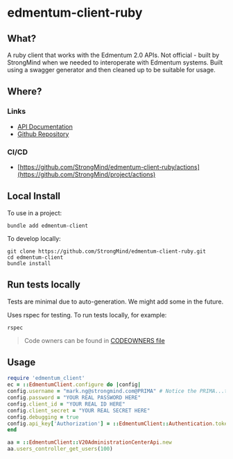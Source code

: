 # edmentum-client-ruby

## What?

A ruby client that works with the Edmentum 2.0 APIs. Not official - built by StrongMind when we needed to interoperate
with Edmentum systems. Built using a swagger generator and then cleaned up to be suitable for usage.

## Where?

### Links


* [API Documentation](https://app.edmentum.com/api/help/index)
* [Github Repository](https://github.com/StrongMind/edmentum-client-ruby)

### CI/CD

* [https://github.com/StrongMind/edmentum-client-ruby/actions](https://github.com/StrongMind/project/actions)

## Local Install

To use in a project:
```shell
bundle add edmentum-client
```

To develop locally:
```shell
git clone https://github.com/StrongMind/edmentum-client-ruby.git
cd edmentum-client
bundle install
```

## Run tests locally
Tests are minimal due to auto-generation. We might add some in the future.

Uses rspec for testing. To run tests locally, for example:
```console
rspec
```

> Code owners can be found in [CODEOWNERS file](./CODEOWNERS)

## Usage
```ruby
require 'edmentum_client'
ec = ::EdmentumClient.configure do |config|
config.username = "mark.ng@strongmind.com@PRIMA" # Notice the PRIMA...this is the Account name
config.password = "YOUR REAL PASSWORD HERE"
config.client_id = "YOUR REAL ID HERE"
config.client_secret = "YOUR REAL SECRET HERE"
config.debugging = true
config.api_key['Authorization'] = ::EdmentumClient::Authentication.token(config)
end

aa = ::EdmentumClient::V20AdministrationCenterApi.new
aa.users_controller_get_users(100)
```